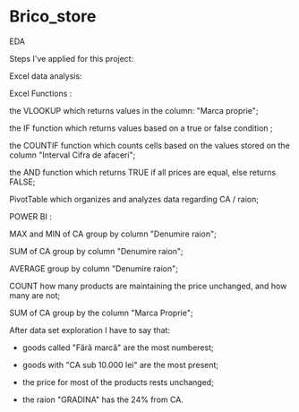 # Brico_store
EDA

Steps I've applied for this project:

Excel data analysis:

Excel Functions :

the VLOOKUP which returns values in the column: "Marca proprie";

the IF function which returns values based on a true or false condition ;

the COUNTIF function which counts cells based on the values stored on the column "Interval Cifra de afaceri";

the AND function which returns TRUE if all prices are equal, else returns FALSE;

PivotTable which organizes and analyzes data regarding CA / raion;

POWER BI :

MAX and MIN of CA group by column "Denumire raion";

SUM of CA group by column "Denumire raion";

AVERAGE group by column "Denumire raion";

COUNT how many products are maintaining the price unchanged, and how many are not;

SUM of CA group by the column "Marca Proprie";

After data set exploration I have to say that:

- goods called "Fără marcă" are the most numberest;

- goods with "CA sub 10.000 lei" are the most present;

- the price for most of the products rests unchanged;

- the raion "GRADINA" has the 24% from CA.






 








